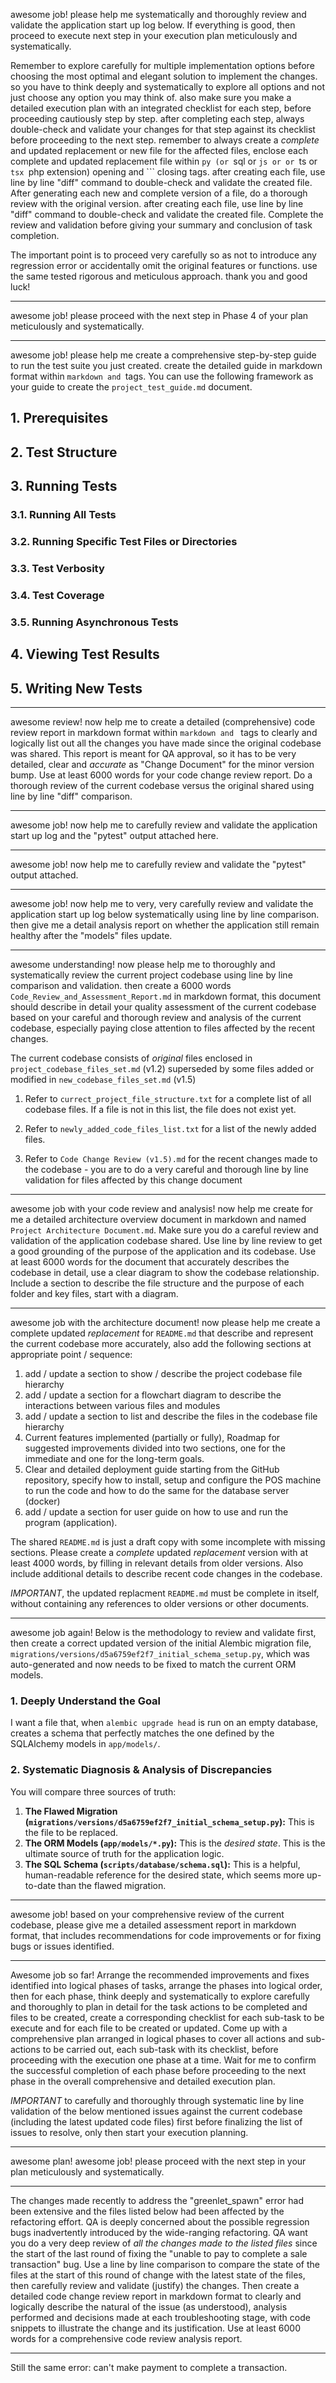 awesome job! please help me systematically and thoroughly review and validate the application start up log below. If everything is good, then proceed to execute next step in your execution plan meticulously and systematically.

Remember to explore carefully for multiple implementation options before choosing the most optimal and elegant solution to implement the changes. so you have to think deeply and systematically to explore all options and not just choose any option you may think of. also make sure you make a detailed execution plan with an integrated checklist for each step, before proceeding cautiously step by step. after completing each step, always double-check and validate your changes for that step against its checklist before proceeding to the next step. remember to always create a *complete* and updated replacement or new file for the affected files, enclose each complete and updated replacement file within ```py (or ```sql or ```js or or ```ts or ```tsx ```php extension) opening and ``` closing tags. after creating each file, use line by line "diff" command to double-check and validate the created file. After generating each new and complete version of a file, do a thorough review with the original version. after creating each file, use line by line "diff" command to double-check and validate the created file. Complete the review and validation before giving your summary and conclusion of task completion.

The important point is to proceed very carefully so as not to introduce any regression error or accidentally omit the original features or functions. use the same tested rigorous and meticulous approach. thank you and good luck!

---
awesome job! please proceed with the next step in Phase 4 of your plan meticulously and systematically.

---
awesome job! please help me create a comprehensive step-by-step guide to run the test suite you just created. create the detailed guide in markdown format within ```markdown and ```tags. You can use the following framework as your guide to create the `project_test_guide.md` document.

## 1. Prerequisites
## 2. Test Structure
## 3. Running Tests
### 3.1. Running All Tests
### 3.2. Running Specific Test Files or Directories
### 3.3. Test Verbosity
### 3.4. Test Coverage
### 3.5. Running Asynchronous Tests
## 4. Viewing Test Results
## 5. Writing New Tests

---
awesome review! now help me to create a detailed (comprehensive) code review report in markdown format within ```markdown and ``` tags to clearly and logically list out all the changes you have made since the original codebase was shared. This report is meant for QA approval, so it has to be very detailed, clear and *accurate* as "Change Document" for the minor version bump. Use at least 6000 words for your code change review report. Do a thorough review of the current codebase versus the original shared using line by line "diff" comparison.

---
awesome job! now help me to carefully review and validate the application start up log and the "pytest" output attached here.

---
awesome job! now help me to carefully review and validate the "pytest" output attached.

---
awesome job! now help me to very, very carefully review and validate the application start up log below systematically using line by line comparison. then give me a detail analysis report on whether the application still remain healthy after the "models" files update.

---
awesome understanding! now please help me to thoroughly and systematically review the current project codebase using line by line comparison and validation. then create a 6000 words `Code_Review_and_Assessment_Report.md` in markdown format, this document should describe in detail your quality assessment of the current codebase based on your careful and thorough review and analysis of the current codebase, especially paying close attention to files affected by the recent changes.

The current codebase consists of *original* files enclosed in `project_codebase_files_set.md` (v1.2) superseded by some files added or modified in `new_codebase_files_set.md` (v1.5)

1. Refer to  `currect_project_file_structure.txt` for a complete list of all codebase files. If a file is not in this list, the file does not exist yet.

2. Refer to `newly_added_code_files_list.txt` for a list of the newly added files.

3. Refer to `Code Change Review (v1.5).md` for the recent changes made to the codebase - you are to do a very careful and thorough line by line validation for files affected by this change document 

---
awesome job with your code review and analysis! now help me create for me a detailed architecture overview document in markdown and named `Project Architecture Document.md`. Make sure you do a careful review and validation of the application codebase shared. Use line by line review to get a good grounding of the purpose of the application and its codebase. Use at least 6000 words for the document that accurately describes the codebase in detail, use a clear diagram to show the codebase relationship. Include a section to describe the file structure and the purpose of each folder and key files, start with a diagram.

---
awesome job with the architecture document! now please help me create a complete updated *replacement* for `README.md`  that describe and represent the current codebase more accurately, also add the following sections at appropriate point / sequence:

1. add / update a section to show / describe the project codebase file hierarchy
2. add / update a section for a flowchart diagram to describe the interactions between various files and modules
3. add / update a section to list and describe the files in the codebase file hierarchy 
4. Current features implemented (partially or fully), Roadmap for suggested improvements divided into two sections, one for the immediate and one for the long-term goals.
5. Clear and detailed deployment guide starting from the GitHub repository, specify how to install, setup and configure the POS machine to run the code and how to do the same for the database server (docker)
6. add / update a section for user guide on how to use and run the program (application). 

The shared `README.md` is just a draft copy with some incomplete with missing sections. Please create a *complete* updated *replacement* version with at least 4000 words, by filling in relevant details from older versions. Also include additional details to describe recent code changes in the codebase.

*IMPORTANT*, the updated replacment `README.md` must be complete in itself, without containing any references to older versions or other documents.

---
awesome job again! Below is the methodology to review and validate first, then create a correct updated version of the initial Alembic migration file, `migrations/versions/d5a6759ef2f7_initial_schema_setup.py`, which was auto-generated and now needs to be fixed to match the current ORM models.

### 1. Deeply Understand the Goal

I want a file that, when `alembic upgrade head` is run on an empty database, creates a schema that perfectly matches the one defined by the SQLAlchemy models in `app/models/`.

### 2. Systematic Diagnosis & Analysis of Discrepancies

You will compare three sources of truth:
1.  **The Flawed Migration (`migrations/versions/d5a6759ef2f7_initial_schema_setup.py`):** This is the file to be replaced.
2.  **The ORM Models (`app/models/*.py`):** This is the *desired state*. This is the ultimate source of truth for the application logic.
3.  **The SQL Schema (`scripts/database/schema.sql`):** This is a helpful, human-readable reference for the desired state, which seems more up-to-date than the flawed migration.

---
awesome job! based on your comprehensive review of the current codebase, please give me a detailed assessment report in markdown format, that includes recommendations for code improvements or for fixing bugs or issues identified.

---
Awesome job so far! Arrange the recommended improvements and fixes identified into logical phases of tasks, arrange the phases into logical order, then for each phase, think deeply and systematically to explore carefully and thoroughly to plan in detail for the task actions to be completed and files to be created, create a corresponding checklist for each sub-task to be execute and for each file to be created or updated. Come up with a comprehensive plan arranged in logical phases to cover all actions and sub-actions to be carried out, each sub-task with its checklist, before proceeding with the execution one phase at a time. Wait for me to confirm the successful completion of each phase before proceeding to the next phase in the overall comprehensive and detailed execution plan.

*IMPORTANT* to carefully and thoroughly through systematic line by line validation of the below mentioned issues against the current codebase (including the latest updated code files) first before finalizing the list of issues to resolve, only then start your execution planning.

---
awesome plan! awesome job! please proceed with the next step in your plan meticulously and systematically.

---
The changes made recently to address the "greenlet_spawn" error had been extensive and the files listed below had been affected by the refactoring effort. QA is deeply concerned about the possible regression bugs inadvertently introduced by the wide-ranging refactoring. QA want you do a very deep review of *all the changes made to the listed files* since the start of the last round of fixing the "unable to pay to complete a sale transaction" bug. Use a line by line comparison to compare the state of the files at the start of this round of change with the latest state of the files, then carefully review and validate (justify) the changes. Then create a detailed code change review report in markdown format to clearly and logically describe the natural of the issue (as understood), analysis performed and decisions made at each troubleshooting stage, with code snippets to illustrate the change and its justification. Use at least 6000 words for a comprehensive code review analysis report.

---
Still the same error: can't make payment to complete a transaction.

